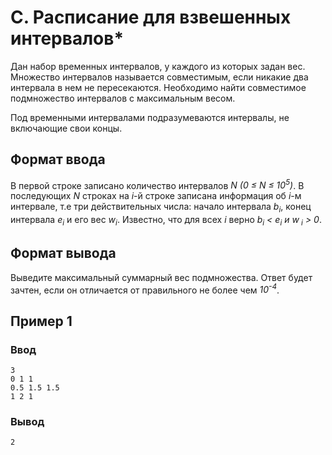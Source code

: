 # C. Расписание для взвешенных интервалов*

Дан набор временных интервалов, у каждого из которых задан вес. Множество интервалов называется совместимым, если
никакие два интервала в нем не пересекаются. Необходимо найти совместимое подмножество интервалов с максимальным весом.

Под временными интервалами подразумеваются интервалы, не включающие свои концы.

## Формат ввода

В первой строке записано количество интервалов _N (0 ≤ N ≤ 10<sup>5</sup>)_. В последующих _N_ строках на _i_-й строке
записана информация об _i_-м интервале, т.е три действительных числа: начало интервала _b<sub>i</sub>_, конец интервала
_e<sub>i</sub>_ и его вес _w<sub>i</sub>_. Известно, что для всех _i_ верно _b<sub>i</sub> < e<sub>i</sub> и w<sub>
i</sub> > 0_.

## Формат вывода

Выведите максимальный суммарный вес подмножества. Ответ будет зачтен, если он отличается от правильного не более чем
_10<sup>-4</sup>_.

## Пример 1

### Ввод

    3
    0 1 1
    0.5 1.5 1.5
    1 2 1

### Вывод

    2
